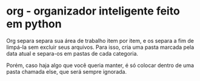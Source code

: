 # org - organizador inteligente feito em python

Org separa separa sua área de trabalho item por item, e os separa a fim de limpá-la sem excluir seus arquivos.
Para isso, cria uma pasta marcada pela data atual e separa-os em pastas de cada categoria.

Porém, caso haja algo que você queria manter, é só colocar dentro de uma pasta chamada else, que será sempre ignorada.
